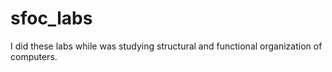 # sfoc_labs
I did these labs while was studying structural and functional organization of computers.
